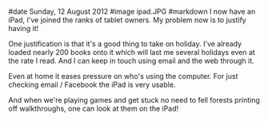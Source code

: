 #date Sunday, 12 August 2012
#image ipad.JPG
#markdown
I now have an iPad, I've joined the ranks of tablet owners.  My problem now is to justify having it!

One justification is that it's a good thing to take on holiday.  I've already loaded nearly 200 books onto it which will last me several holidays even at the rate I read.  And I can keep in touch using email and the web through it.

Even at home it eases pressure on who's using the computer.  For just checking email / Facebook the iPad is very usable.

And when we're playing games and get stuck no need to fell forests printing off walkthroughs, one can look at them on the iPad!
